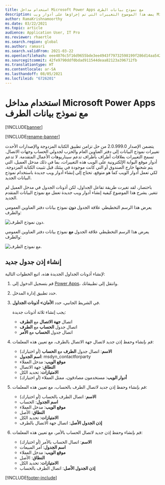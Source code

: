 ```yaml
---
title: استخدام مداخل Microsoft Power Apps مع نموذج بيانات الطرف
description: يصف هذا الموضوع التغييرات التي تم إجراؤها على أدوار ويب Microsoft Power Apps بسبب نموذج بيانات الطرف في الكتابة المزدوجة.
author: RamaKrishnamoorthy
ms.date: 03/22/2021
ms.topic: article
audience: Application User, IT Pro
ms.reviewer: rhaertle
ms.search.region: global
ms.author: ramasri
ms.search.validFrom: 2021-03-22
ms.openlocfilehash: eee4076c5f16d9655bde3ee4943f79732598199f286d14aa542c167497d83262
ms.sourcegitcommit: 42fe9790ddf0bdad911544deaa82123a396712fb
ms.translationtype: HT
ms.contentlocale: ar-SA
ms.lasthandoff: 08/05/2021
ms.locfileid: "6726201"
---
```

# <a name="using-microsoft-power-apps-portals-with-the-party-data-model"></a>استخدام مداخل Microsoft Power Apps مع نموذج بيانات الطرف

[!INCLUDE[banner](../../includes/banner.md)]

[!INCLUDE[rename-banner](~/includes/cc-data-platform-banner.md)]

يتضمن الإصدار 2.0.999.0 من حل تزامن تطبيق الكتابة المزدوجة والإصدارات الأحدث تغييرات نموذج البيانات إلى دفتر العناوين العام والحزب لجدولي الحساب وجهات الاتصال. تسمح التغييرات بعلاقات أطراف بأطراف تدعم سيناريوهات الأعمال المتقدمة. لا تدعم أدوار موقع البوابة الإلكترونية على الويب هذه التغييرات، بما في ذلك مدخل العميل، التي يتم شحنها خارج الصندوق أو التي كانت موجودة في بيئتك قبل تثبيت الكتابة المزدوجة. لكي تعمل أدوار الويب كما هو متوقع، تحتاج إلى إنشاء أدوار ويب جديدة باستخدام نموذج البيانات الجديد. 

باختصار، لقد تغيرت طريقة تفاعل الجداول، لكن أذونات الجدول في مدخل العميل لم تتغير. يشرح هذا الموضوع كيفية إنشاء أدوار ويب جديدة تعمل مع نموذج البيانات المتقدم الجديد.

يعرض هذا الرسم التخطيطي علاقة الجدول **دون** نموذج بيانات دفتر العناوين العمومي والطرف:

   ![دون نموذج الطرف.](media/without-party-model.PNG)

يعرض هذا الرسم التخطيطي علاقة الجدول **مع** نموذج بيانات دفتر العناوين العمومي والطرف:

   ![مع نموذج الطرف.](media/with-party-model.png)

## <a name="create-a-new-table-permission"></a>إنشاء إذن جدول جديد

لإنشاء أذونات الجداول الجديدة هذه، اتبع الخطوات التالية:

1. قم بتسجيل الدخول إلى [Power Apps](https://make.powerapps.com)، وانتقل إلى تطبيقاتك.
2. حدد تطبيق إدارة المدخل.
3. في الشريط الجانبي، حدد **الأمان> أذونات الجداول**.

    يجب إنشاء ثلاثة أذونات جديدة:

    + اتصال **جهة الاتصال** مع **الطرف**
    + اتصال جدول **الحساب** مع **الطرف**
    + اتصال جدول **الحساب** مع **الأمر**

4. قم بإنشاء وحفظ إذن جديد لاتصال جهة الاتصال بالطرف، مع تعيين هذه المعلمات:

    + **الاسم**: اتصال جدول **الطرف** مع **الحساب** (أو اختيارك)
    + **اسم الجدول**: msdyn_contactforparty
    + **موقع الويب**: مدخل العملاء
    + **النطاق**: جهة الاتصال
    + **الامتيازات**: تحديد الكل
    + **أدوار الويب**: مستخدمون مصادقون، ممثل العملاء (أو اختيارك)

5. قم بإنشاء وحفظ إذن جديد لاتصال الطرف بالحساب، مع تعيين هذه المعلمات:

    + **الاسم**: اتصال الطرف بالحساب (أو اختيارك)
    + **اسم الجدول**: الحساب
    + **موقع الويب**: مدخل العملاء
    + **النطاق**: الأصل
    + **الامتيازات**: تحديد الكل
    + **إذن الجدول الأصل**: اتصال جهة الاتصال بالطرف

6. قم بإنشاء وحفظ إذن جديد لاتصال الحساب بالأمر، مع تعيين هذه المعلمات:

    + **الاسم**: اتصال الحساب بالأمر (أو اختيارك)
    + **اسم الجدول**: أمر المبيعات
    + **موقع الويب**: مدخل العملاء
    + **النطاق**: الأصل
    + **الامتيازات**: تحديد الكل
    + **إذن الجدول الأصل**: اتصال الطرف بالحساب

[!INCLUDE[footer-include](../../../../includes/footer-banner.md)]
